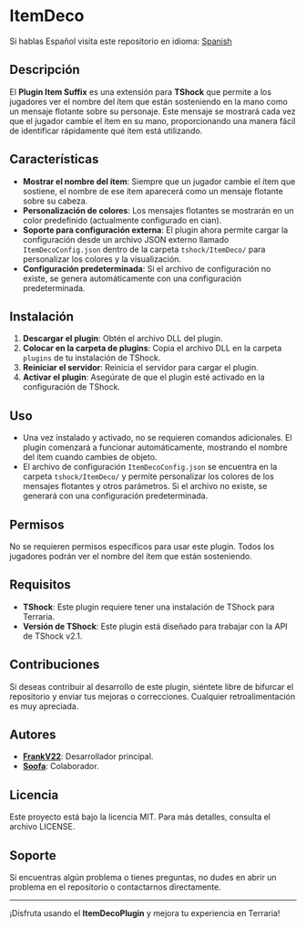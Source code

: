 # ItemDeco
Si hablas Español visita este repositorio en idioma: [Spanish](https://github.com/itsFrankV22/ItemSuffixBelowName/blob/master/READMESpanish.md)

## Descripción

El **Plugin Item Suffix** es una extensión para **TShock** que permite a los jugadores ver el nombre del ítem que están sosteniendo en la mano como un mensaje flotante sobre su personaje. Este mensaje se mostrará cada vez que el jugador cambie el ítem en su mano, proporcionando una manera fácil de identificar rápidamente qué ítem está utilizando.

## Características

- **Mostrar el nombre del ítem**: Siempre que un jugador cambie el ítem que sostiene, el nombre de ese ítem aparecerá como un mensaje flotante sobre su cabeza.
- **Personalización de colores**: Los mensajes flotantes se mostrarán en un color predefinido (actualmente configurado en cian).
- **Soporte para configuración externa**: El plugin ahora permite cargar la configuración desde un archivo JSON externo llamado `ItemDecoConfig.json` dentro de la carpeta `tshock/ItemDeco/` para personalizar los colores y la visualización.
- **Configuración predeterminada**: Si el archivo de configuración no existe, se genera automáticamente con una configuración predeterminada.

## Instalación

1. **Descargar el plugin**: Obtén el archivo DLL del plugin.
2. **Colocar en la carpeta de plugins**: Copia el archivo DLL en la carpeta `plugins` de tu instalación de TShock.
3. **Reiniciar el servidor**: Reinicia el servidor para cargar el plugin.
4. **Activar el plugin**: Asegúrate de que el plugin esté activado en la configuración de TShock.

## Uso

- Una vez instalado y activado, no se requieren comandos adicionales. El plugin comenzará a funcionar automáticamente, mostrando el nombre del ítem cuando cambies de objeto.
- El archivo de configuración `ItemDecoConfig.json` se encuentra en la carpeta `tshock/ItemDeco/` y permite personalizar los colores de los mensajes flotantes y otros parámetros. Si el archivo no existe, se generará con una configuración predeterminada.

## Permisos

No se requieren permisos específicos para usar este plugin. Todos los jugadores podrán ver el nombre del ítem que están sosteniendo.

## Requisitos

- **TShock**: Este plugin requiere tener una instalación de TShock para Terraria.
- **Versión de TShock**: Este plugin está diseñado para trabajar con la API de TShock v2.1.

## Contribuciones

Si deseas contribuir al desarrollo de este plugin, siéntete libre de bifurcar el repositorio y enviar tus mejoras o correcciones. Cualquier retroalimentación es muy apreciada.

## Autores

- **[FrankV22](https://github.com/itsFrankV22)**: Desarrollador principal.
- **[Soofa](https://github.com/Soof4)**: Colaborador.

## Licencia

Este proyecto está bajo la licencia MIT. Para más detalles, consulta el archivo LICENSE.

## Soporte

Si encuentras algún problema o tienes preguntas, no dudes en abrir un problema en el repositorio o contactarnos directamente.

---

¡Disfruta usando el **ItemDecoPlugin** y mejora tu experiencia en Terraria!
